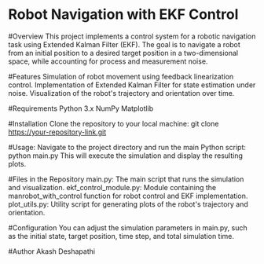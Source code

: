 # Robot Navigation with EKF Control
#Overview
This project implements a control system for a robotic navigation task using Extended Kalman Filter (EKF).
The goal is to navigate a robot from an initial position to a desired target position in a two-dimensional space, while accounting for process and measurement noise.

#Features
Simulation of robot movement using feedback linearization control.
Implementation of Extended Kalman Filter for state estimation under noise.
Visualization of the robot's trajectory and orientation over time.

#Requirements
Python 3.x
NumPy
Matplotlib

#Installation
Clone the repository to your local machine: git clone https://your-repository-link.git

#Usage: 
Navigate to the project directory and run the main Python script: python main.py
This will execute the simulation and display the resulting plots.

#Files in the Repository
main.py: The main script that runs the simulation and visualization.
ekf_control_module.py: Module containing the manrobot_with_control function for robot control and EKF implementation.
plot_utils.py: Utility script for generating plots of the robot's trajectory and orientation.

#Configuration
You can adjust the simulation parameters in main.py, such as the initial state, target position, time step, and total simulation time.

#Author
Akash Deshapathi
